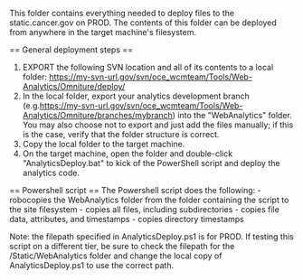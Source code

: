 This folder contains everything needed to deploy files to the static.cancer.gov on PROD. The contents of this folder can be deployed from anywhere in the target machine's filesystem.

== General deployment steps ==
1. EXPORT the following SVN location and all of its contents to a local folder: https://my-svn-url.gov/svn/oce_wcmteam/Tools/Web-Analytics/Omniture/deploy/
2. In the local folder, export your analytics development branch (e.g.https://my-svn-url.gov/svn/oce_wcmteam/Tools/Web-Analytics/Omniture/branches/mybranch) into the "WebAnalytics" folder. You may also choose not to export and just add the files manually; if this is the case, verify that the folder structure is correct. 
3. Copy the local folder to the target machine.
4. On the target machine, open the folder and double-click "AnalyticsDeploy.bat" to kick of the PowerShell script and deploy the analytics code.

== Powershell script ==
The Powershell script does the following:
	- robocopies the WebAnalytics folder from the folder containing the script to the site filesystem 
		- copies all files, including subdirectories
		- copies file data, attributes, and timestamps
		- copies directory timestamps

Note: the filepath specified in AnalyticsDeploy.ps1 is for PROD. If testing this script on a different tier, be sure to check the filepath for the /Static/WebAnalytics folder and change the local copy of AnalyticsDeploy.ps1 to use the correct path. 